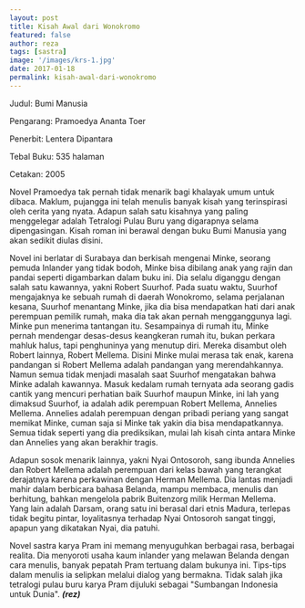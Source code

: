 ```yaml
---
layout: post
title: Kisah Awal dari Wonokromo
featured: false
author: reza
tags: [sastra]
image: '/images/krs-1.jpg'
date: 2017-01-18
permalink: kisah-awal-dari-wonokromo
---
```


Judul: Bumi Manusia

Pengarang: Pramoedya Ananta Toer

Penerbit: Lentera Dipantara

Tebal Buku: 535 halaman

Cetakan: 2005

Novel Pramoedya tak pernah tidak menarik bagi khalayak umum untuk dibaca. Maklum, pujangga ini telah menulis banyak kisah yang terinspirasi oleh cerita yang nyata. Adapun salah satu kisahnya yang paling menggelegar adalah Tetralogi Pulau Buru yang digarapnya selama dipengasingan. Kisah roman ini berawal dengan buku Bumi Manusia yang akan sedikit diulas disini.

Novel ini berlatar di Surabaya dan berkisah mengenai Minke, seorang pemuda Inlander yang tidak bodoh, Minke bisa dibilang anak yang rajin dan pandai seperti digambarkan dalam buku ini. Dia selalu diganggu dengan salah satu kawannya, yakni Robert Suurhof. Pada suatu waktu, Suurhof mengajaknya ke sebuah rumah di daerah Wonokromo, selama perjalanan kesana, Suurhof menantang Minke, jika dia bisa mendapatkan hati dari anak perempuan pemilik rumah, maka dia tak akan pernah mengganggunya lagi. Minke pun menerima tantangan itu. Sesampainya di rumah itu, Minke pernah mendengar desas-desus keangkeran rumah itu, bukan perkara mahluk halus, tapi penghuninya yang menutup diri. Mereka disambut oleh Robert lainnya, Robert Mellema. Disini Minke mulai merasa tak enak, karena pandangan si Robert Mellema adalah pandangan yang merendahkannya. Namun semua tidak menjadi masalah saat Suurhof mengatakan bahwa Minke adalah kawannya. Masuk kedalam rumah ternyata ada seorang gadis cantik yang mencuri perhatian baik Suurhof maupun Minke, ini lah yang dimaksud Suurhof, ia adalah adik perempuan Robert Mellema, Annelies Mellema. Annelies adalah perempuan dengan pribadi periang yang sangat memikat Minke, cuman saja si Minke tak yakin dia bisa mendapatkannya. Semua tidak seperti yang dia prediksikan, mulai lah kisah cinta antara Minke dan Annelies yang akan berakhir tragis.

Adapun sosok menarik lainnya, yakni Nyai Ontosoroh, sang ibunda Annelies dan Robert Mellema adalah perempuan dari kelas bawah yang terangkat derajatnya karena perkawinan dengan Herman Mellema. Dia lantas menjadi mahir dalam berbicara bahasa Belanda, mampu membaca, menulis dan berhitung, bahkan mengelola pabrik Buitenzorg milik Herman Mellema. Yang lain adalah Darsam, orang satu ini berasal dari etnis Madura, terlepas tidak begitu pintar, loyalitasnya terhadap Nyai Ontosoroh sangat tinggi, apapun yang dikatakan Nyai, dia patuhi.

Novel sastra karya Pram ini memang menyuguhkan berbagai rasa, berbagai realita. Dia menyoroti usaha kaum inlander yang melawan Belanda dengan cara menulis, banyak pepatah Pram tertuang dalam bukunya ini. Tips-tips dalam menulis ia selipkan melalui dialog yang bermakna. Tidak salah jika tetralogi pulau buru karya Pram dijuluki sebagai "Sumbangan Indonesia untuk Dunia". **_(rez)_**
